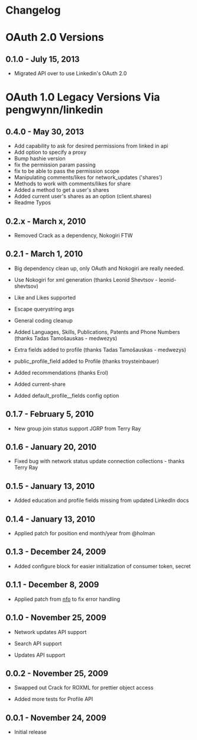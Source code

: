 # Changelog

# OAuth 2.0 Versions

## 0.1.0 - July 15, 2013

* Migrated API over to use Linkedin's OAuth 2.0

# OAuth 1.0 Legacy Versions Via pengwynn/linkedin

## 0.4.0 - May 30, 2013

* Add capability to ask for desired permissions from linked in api
* Add option to specify a proxy
* Bump hashie version
* fix the permission param passing
* fix to be able to pass the permission scope  
* Manipulating comments/likes for network_updates ('shares')
* Methods to work with comments/likes for share  
* Added a method to get a user's shares
* Added current user's shares as an option (client.shares)
* Readme Typos



##  0.2.x - March x, 2010

* Removed Crack as a dependency, Nokogiri FTW

##  0.2.1 - March 1, 2010

* Big dependency clean up, only OAuth and Nokogiri are really needed.

* Use Nokogiri for xml generation (thanks Leonid Shevtsov - leonid-shevtsov)

* Like and Likes supported

* Escape querystring args

* General coding cleanup

* Added Languages, Skills, Publications, Patents and Phone Numbers (thanks Tadas Tamošauskas - medwezys)

* Extra fields added to profile (thanks Tadas Tamošauskas - medwezys)

* public\_profile\_field added to Profile (thanks troysteinbauer)

* Added recommendations (thanks Erol)

* Added current-share

* Added default\_profile\__fields config option

##  0.1.7 - February 5, 2010

* New group join status support JGRP from Terry Ray

##  0.1.6 - January 20, 2010

* Fixed bug with network status update connection collections - thanks Terry Ray

##  0.1.5 - January 13, 2010

* Added education and profile fields missing from updated LinkedIn docs

##  0.1.4 - January 13, 2010

* Applied patch for position end month/year from @holman

##  0.1.3 - December 24, 2009

* Added configure block for easier initialization of consumer token, secret

##  0.1.1 - December 8, 2009

* Applied patch from [nfo](http://github.com/nfo) to fix error handling

## 0.1.0 - November 25, 2009

* Network updates API support

* Search API support

* Updates API support

## 0.0.2 - November 25, 2009

* Swapped out Crack for ROXML for prettier object access

* Added more tests for Profile API

## 0.0.1 - November 24, 2009

* Initial release
